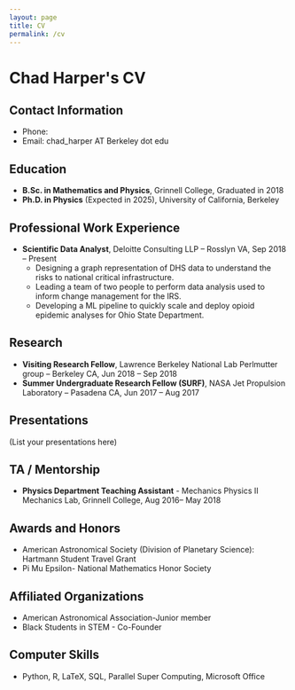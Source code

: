 ```yaml
---
layout: page
title: CV
permalink: /cv
---
```

# Chad Harper's CV

## Contact Information

- Phone: 
- Email: chad_harper AT Berkeley dot edu

## Education

- **B.Sc. in Mathematics and Physics**, Grinnell College, Graduated in 2018
- **Ph.D. in Physics** (Expected in 2025), University of California, Berkeley

## Professional Work Experience

- **Scientific Data Analyst**, Deloitte Consulting LLP – Rosslyn VA, Sep 2018 – Present
  - Designing a graph representation of DHS data to understand the risks to national critical infrastructure.
  - Leading a team of two people to perform data analysis used to inform change management for the IRS.
  - Developing a ML pipeline to quickly scale and deploy opioid epidemic analyses for Ohio State Department.

## Research

- **Visiting Research Fellow**, Lawrence Berkeley National Lab Perlmutter group – Berkeley CA, Jun 2018 – Sep 2018
- **Summer Undergraduate Research Fellow (SURF)**, NASA Jet Propulsion Laboratory – Pasadena CA, Jun 2017 – Aug 2017

## Presentations

(List your presentations here)

## TA / Mentorship

- **Physics Department Teaching Assistant** - Mechanics Physics II Mechanics Lab, Grinnell College, Aug 2016– May 2018

## Awards and Honors

- American Astronomical Society (Division of Planetary Science): Hartmann Student Travel Grant
- Pi Mu Epsilon- National Mathematics Honor Society

## Affiliated Organizations

- American Astronomical Association-Junior member
- Black Students in STEM - Co-Founder

## Computer Skills

- Python, R, LaTeX, SQL, Parallel Super Computing, Microsoft Office
